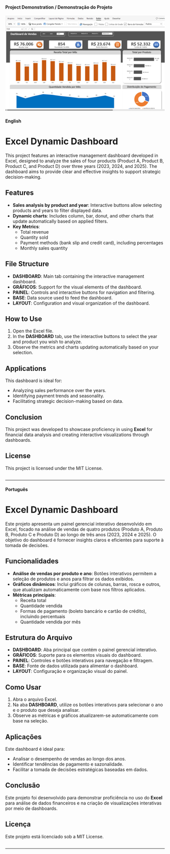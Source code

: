 #### Project Demonstration / Demonstração do Projeto

![Project Demonstration / Demonstração do Projeto](https://github.com/arnesanches/excel-dynamic-dashboard/blob/main/Anima%C3%A7%C3%A3o.gif?raw=true)

#### English

# Excel Dynamic Dashboard

This project features an interactive management dashboard developed in Excel, designed to analyze the sales of four products (Product A, Product B, Product C, and Product D) over three years (2023, 2024, and 2025). The dashboard aims to provide clear and effective insights to support strategic decision-making.

## Features

- **Sales analysis by product and year**: Interactive buttons allow selecting products and years to filter displayed data.
- **Dynamic charts**: Includes column, bar, donut, and other charts that update automatically based on applied filters.
- **Key Metrics**:
  - Total revenue
  - Quantity sold
  - Payment methods (bank slip and credit card), including percentages
  - Monthly sales quantity

## File Structure

- **DASHBOARD**: Main tab containing the interactive management dashboard.
- **GRÁFICOS**: Support for the visual elements of the dashboard.
- **PAINEL**: Controls and interactive buttons for navigation and filtering.
- **BASE**: Data source used to feed the dashboard.
- **LAYOUT**: Configuration and visual organization of the dashboard.

## How to Use

1. Open the Excel file.
2. In the **DASHBOARD** tab, use the interactive buttons to select the year and product you wish to analyze.
3. Observe the metrics and charts updating automatically based on your selection.

## Applications

This dashboard is ideal for:
- Analyzing sales performance over the years.
- Identifying payment trends and seasonality.
- Facilitating strategic decision-making based on data.

## Conclusion

This project was developed to showcase proficiency in using **Excel** for financial data analysis and creating interactive visualizations through dashboards.

## License

This project is licensed under the MIT License.

##
---

#### Português

# Excel Dynamic Dashboard

Este projeto apresenta um painel gerencial interativo desenvolvido em Excel, focado na análise de vendas de quatro produtos (Produto A, Produto B, Produto C e Produto D) ao longo de três anos (2023, 2024 e 2025). O objetivo do dashboard é fornecer insights claros e eficientes para suporte à tomada de decisões.

## Funcionalidades

- **Análise de vendas por produto e ano**: Botões interativos permitem a seleção de produtos e anos para filtrar os dados exibidos.
- **Gráficos dinâmicos**: Inclui gráficos de colunas, barras, rosca e outros, que atualizam automaticamente com base nos filtros aplicados.
- **Métricas principais**:
  - Receita total
  - Quantidade vendida
  - Formas de pagamento (boleto bancário e cartão de crédito), incluindo percentuais
  - Quantidade vendida por mês

## Estrutura do Arquivo

- **DASHBOARD**: Aba principal que contém o painel gerencial interativo.
- **GRÁFICOS**: Suporte para os elementos visuais do dashboard.
- **PAINEL**: Controles e botões interativos para navegação e filtragem.
- **BASE**: Fonte de dados utilizada para alimentar o dashboard.
- **LAYOUT**: Configuração e organização visual do painel.

## Como Usar

1. Abra o arquivo Excel.
2. Na aba **DASHBOARD**, utilize os botões interativos para selecionar o ano e o produto que deseja analisar.
3. Observe as métricas e gráficos atualizarem-se automaticamente com base na seleção.

## Aplicações

Este dashboard é ideal para:
- Analisar o desempenho de vendas ao longo dos anos.
- Identificar tendências de pagamento e sazonalidade.
- Facilitar a tomada de decisões estratégicas baseadas em dados.

## Conclusão

Este projeto foi desenvolvido para demonstrar proficiência no uso do **Excel** para análise de dados financeiros e na criação de visualizações interativas por meio de dashboards.

## Licença

Este projeto está licenciado sob a MIT License.

##
---

